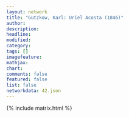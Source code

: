 ```yaml
---
layout: network
title: "Gutzkow, Karl: Uriel Acosta (1846)"
author:
description:
headline:
modified:
category:
tags: []
imagefeature: 
mathjax: 
chart: 
comments: false
featured: false
list: false
networkdata: 42.json
---
```

{% include matrix.html %}
